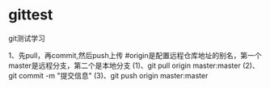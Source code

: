# gittest
git测试学习

1、先pull，再commit,然后push上传
#origin是配置远程仓库地址的别名，第一个master是远程分支，第二个是本地分支
(1)、git pull origin master:master
(2)、git commit -m "提交信息"
(3)、git push origin master:master